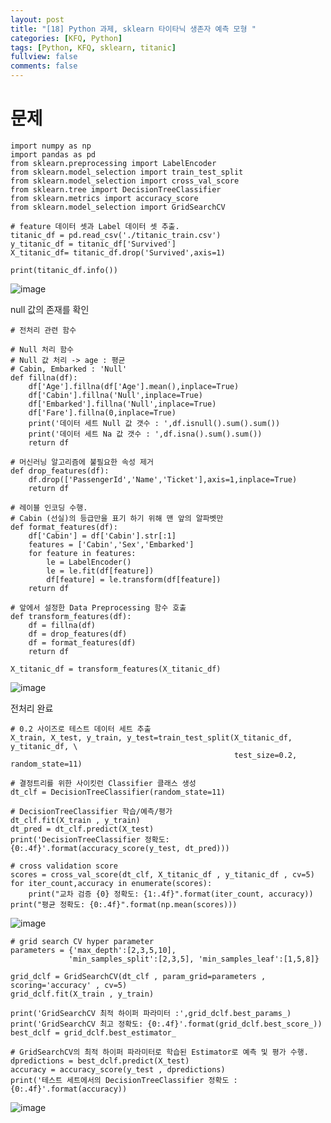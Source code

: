 ```yaml
---
layout: post
title: "[18] Python 과제, sklearn 타이타닉 생존자 예측 모형 "
categories: [KFQ, Python]
tags: [Python, KFQ, sklearn, titanic]
fullview: false
comments: false
---
```


# 문제


```
import numpy as np
import pandas as pd
from sklearn.preprocessing import LabelEncoder
from sklearn.model_selection import train_test_split
from sklearn.model_selection import cross_val_score
from sklearn.tree import DecisionTreeClassifier
from sklearn.metrics import accuracy_score
from sklearn.model_selection import GridSearchCV

# feature 데이터 셋과 Label 데이터 셋 추출. 
titanic_df = pd.read_csv('./titanic_train.csv')
y_titanic_df = titanic_df['Survived']
X_titanic_df= titanic_df.drop('Survived',axis=1)
```

```
print(titanic_df.info())
```
![image](https://user-images.githubusercontent.com/84369912/126758029-e1aedaff-3ee7-40e1-9a43-6678c727d349.png)

null 값의 존재를 확인

```
# 전처리 관련 함수

# Null 처리 함수
# Null 값 처리 -> age : 평균
# Cabin, Embarked : 'Null'
def fillna(df):
    df['Age'].fillna(df['Age'].mean(),inplace=True)
    df['Cabin'].fillna('Null',inplace=True)
    df['Embarked'].fillna('Null',inplace=True)
    df['Fare'].fillna(0,inplace=True)
    print('데이터 세트 Null 값 갯수 : ',df.isnull().sum().sum())
    print('데이터 세트 Na 값 갯수 : ',df.isna().sum().sum())
    return df

# 머신러닝 알고리즘에 불필요한 속성 제거
def drop_features(df):
    df.drop(['PassengerId','Name','Ticket'],axis=1,inplace=True)
    return df

# 레이블 인코딩 수행. 
# Cabin (선실)의 등급만을 표기 하기 위해 맨 앞의 알파벳만
def format_features(df):
    df['Cabin'] = df['Cabin'].str[:1]
    features = ['Cabin','Sex','Embarked']
    for feature in features:
        le = LabelEncoder()
        le = le.fit(df[feature])
        df[feature] = le.transform(df[feature])
    return df

# 앞에서 설정한 Data Preprocessing 함수 호출
def transform_features(df):
    df = fillna(df)
    df = drop_features(df)
    df = format_features(df)
    return df
```

```
X_titanic_df = transform_features(X_titanic_df)
```
![image](https://user-images.githubusercontent.com/84369912/126758062-00250815-1402-4ec6-8dc3-217b8b8c346f.png)

전처리 완료

```
# 0.2 사이즈로 테스트 데이터 세트 추출
X_train, X_test, y_train, y_test=train_test_split(X_titanic_df, y_titanic_df, \
                                                  test_size=0.2, random_state=11)

# 결정트리를 위한 사이킷런 Classifier 클래스 생성
dt_clf = DecisionTreeClassifier(random_state=11)

# DecisionTreeClassifier 학습/예측/평가
dt_clf.fit(X_train , y_train)
dt_pred = dt_clf.predict(X_test)
print('DecisionTreeClassifier 정확도: {0:.4f}'.format(accuracy_score(y_test, dt_pred)))

# cross validation score
scores = cross_val_score(dt_clf, X_titanic_df , y_titanic_df , cv=5)
for iter_count,accuracy in enumerate(scores):
    print("교차 검증 {0} 정확도: {1:.4f}".format(iter_count, accuracy))
print("평균 정확도: {0:.4f}".format(np.mean(scores)))
```
![image](https://user-images.githubusercontent.com/84369912/126758136-94ab038e-0149-4cc2-bb55-a2c5615c2df2.png)

```
# grid search CV hyper parameter
parameters = {'max_depth':[2,3,5,10],
             'min_samples_split':[2,3,5], 'min_samples_leaf':[1,5,8]}

grid_dclf = GridSearchCV(dt_clf , param_grid=parameters , scoring='accuracy' , cv=5)
grid_dclf.fit(X_train , y_train)

print('GridSearchCV 최적 하이퍼 파라미터 :',grid_dclf.best_params_)
print('GridSearchCV 최고 정확도: {0:.4f}'.format(grid_dclf.best_score_))
best_dclf = grid_dclf.best_estimator_

# GridSearchCV의 최적 하이퍼 파라미터로 학습된 Estimator로 예측 및 평가 수행. 
dpredictions = best_dclf.predict(X_test)
accuracy = accuracy_score(y_test , dpredictions)
print('테스트 세트에서의 DecisionTreeClassifier 정확도 : {0:.4f}'.format(accuracy))
```
![image](https://user-images.githubusercontent.com/84369912/126758177-53fc4ee0-c53a-452c-83e1-5eccc8f87996.png)
